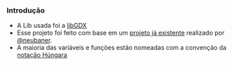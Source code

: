 ### Introdução

- A Lib usada foi a [libGDX](https://libgdx.badlogicgames.com/ "libGDX")
- Esse projeto foi feito com base em um [projeto já existente](http://https://github.com/neubaner/Donkey-Kong-libgdx-clone "GitHub Project") realizado por [@neubaner](https://github.com/neubaner/ "@neubaner").
- A maioria das variáveis e funções estão nomeadas com a convenção da [notação Húngara](https://en.wikipedia.org/wiki/Hungarian_notation "notação Húngara")
